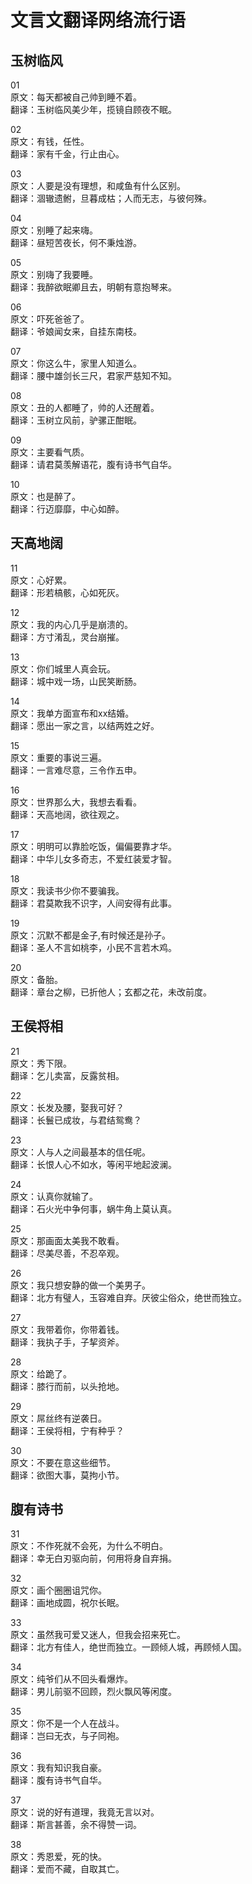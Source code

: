 # 文言文翻译网络流行语


## 玉树临风

01 <br />
原文：每天都被自己帅到睡不着。 <br />
翻译：玉树临风美少年，揽镜自顾夜不眠。 <br />

02 <br />
原文：有钱，任性。 <br />
翻译：家有千金，行止由心。 <br />

03 <br />
原文：人要是没有理想，和咸鱼有什么区别。 <br />
翻译：涸辙遗鲋，旦暮成枯；人而无志，与彼何殊。 <br />

04 <br />
原文：别睡了起来嗨。 <br />
翻译：昼短苦夜长，何不秉烛游。 <br />

05 <br />
原文：别嗨了我要睡。 <br />
翻译：我醉欲眠卿且去，明朝有意抱琴来。 <br />

06 <br />
原文：吓死爸爸了。 <br />
翻译：爷娘闻女来，自挂东南枝。 <br />

07 <br />
原文：你这么牛，家里人知道么。 <br />
翻译：腰中雄剑长三尺，君家严慈知不知。 <br />

08 <br />
原文：丑的人都睡了，帅的人还醒着。 <br />
翻译：玉树立风前，驴骡正酣眠。 <br />

09 <br />
原文：主要看气质。 <br />
翻译：请君莫羡解语花，腹有诗书气自华。 <br />

10 <br />
原文：也是醉了。 <br />
翻译：行迈靡靡，中心如醉。 <br />



## 天高地阔

11 <br />
原文：心好累。 <br />
翻译：形若槁骸，心如死灰。 <br />

12 <br />
原文：我的内心几乎是崩溃的。 <br />
翻译：方寸淆乱，灵台崩摧。 <br />

13 <br />
原文：你们城里人真会玩。 <br />
翻译：城中戏一场，山民笑断肠。 <br />

14 <br />
原文：我单方面宣布和xx结婚。 <br />
翻译：愿出一家之言，以结两姓之好。 <br />

15 <br />
原文：重要的事说三遍。 <br />
翻译：一言难尽意，三令作五申。 <br />

16 <br />
原文：世界那么大，我想去看看。 <br />
翻译：天高地阔，欲往观之。 <br />

17 <br />
原文：明明可以靠脸吃饭，偏偏要靠才华。 <br />
翻译：中华儿女多奇志，不爱红装爱才智。 <br />

18 <br />
原文：我读书少你不要骗我。 <br />
翻译：君莫欺我不识字，人间安得有此事。 <br />

19 <br />
原文：沉默不都是金子,有时候还是孙子。 <br />
翻译：圣人不言如桃李，小民不言若木鸡。 <br />

20 <br />
原文：备胎。 <br />
翻译：章台之柳，已折他人；玄都之花，未改前度。 <br />



## 王侯将相

21 <br />
原文：秀下限。 <br />
翻译：乞儿卖富，反露贫相。 <br />

22 <br />
原文：长发及腰，娶我可好？ <br />
翻译：长鬟已成妆，与君结鸳鸯？ <br />

23 <br />
原文：人与人之间最基本的信任呢。 <br />
翻译：长恨人心不如水，等闲平地起波澜。 <br />

24 <br />
原文：认真你就输了。 <br />
翻译：石火光中争何事，蜗牛角上莫认真。 <br />

25 <br />
原文：那画面太美我不敢看。 <br />
翻译：尽美尽善，不忍卒观。 <br />

26 <br />
原文：我只想安静的做一个美男子。 <br />
翻译：北方有璧人，玉容难自弃。厌彼尘俗众，绝世而独立。 <br />

27 <br />
原文：我带着你，你带着钱。 <br />
翻译：我执子手，子挈资斧。 <br />

28 <br />
原文：给跪了。 <br />
翻译：膝行而前，以头抢地。 <br />

29 <br />
原文：屌丝终有逆袭日。 <br />
翻译：王侯将相，宁有种乎？ <br />

30 <br />
原文：不要在意这些细节。 <br />
翻译：欲图大事，莫拘小节。 <br />



## 腹有诗书

31 <br />
原文：不作死就不会死，为什么不明白。 <br />
翻译：幸无白刃驱向前，何用将身自弃捐。 <br />

32 <br />
原文：画个圈圈诅咒你。 <br />
翻译：画地成圆，祝尔长眠。 <br />

33 <br />
原文：虽然我可爱又迷人，但我会招来死亡。 <br />
翻译：北方有佳人，绝世而独立。一顾倾人城，再顾倾人国。 <br />

34 <br />
原文：纯爷们从不回头看爆炸。 <br />
翻译：男儿前驱不回顾，烈火飘风等闲度。 <br />

35 <br />
原文：你不是一个人在战斗。 <br />
翻译：岂曰无衣，与子同袍。 <br />

36 <br />
原文：我有知识我自豪。 <br />
翻译：腹有诗书气自华。

37 <br />
原文：说的好有道理，我竟无言以对。 <br />
翻译：斯言甚善，余不得赞一词。 <br />

38 <br />
原文：秀恩爱，死的快。 <br />
翻译：爱而不藏，自取其亡。 <br />


